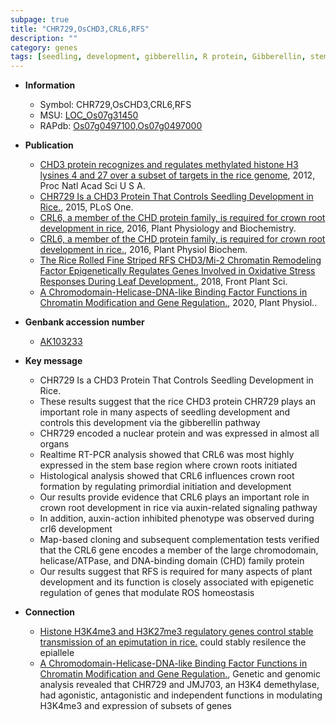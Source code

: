 ```yaml
---
subpage: true
title: "CHR729,OsCHD3,CRL6,RFS"
description: ""
category: genes
tags: [seedling, development, gibberellin, R protein, Gibberellin, stem, root, map-based cloning, crown root development, root development, crown, crown root, homeostasis, plant development]
---
```


* **Information**  
    + Symbol: CHR729,OsCHD3,CRL6,RFS  
    + MSU: [LOC_Os07g31450](http://rice.plantbiology.msu.edu/cgi-bin/ORF_infopage.cgi?orf=LOC_Os07g31450)  
    + RAPdb: [Os07g0497100](http://rapdb.dna.affrc.go.jp/viewer/gbrowse_details/irgsp1?name=Os07g0497100),[Os07g0497000](http://rapdb.dna.affrc.go.jp/viewer/gbrowse_details/irgsp1?name=Os07g0497000)  

* **Publication**  
    + [CHD3 protein recognizes and regulates methylated histone H3 lysines 4 and 27 over a subset of targets in the rice genome](http://www.ncbi.nlm.nih.gov/pubmed?term=CHD3+protein+recognizes+and+regulates+methylated+histone+H3+lysines+4+and+27+over+a+subset+of+targets+in+the+rice+genome%5BTitle%5D), 2012, Proc Natl Acad Sci U S A.
    + [CHR729 Is a CHD3 Protein That Controls Seedling Development in Rice.](http://www.ncbi.nlm.nih.gov/pubmed?term=CHR729+Is+a+CHD3+Protein+That+Controls+Seedling+Development+in+Rice.%5BTitle%5D), 2015, PLoS One.
    + [CRL6, a member of the CHD protein family, is required for crown root development in rice](http://www.ncbi.nlm.nih.gov/pubmed?term=CRL6,+a+member+of+the+CHD+protein+family,+is+required+for+crown+root+development+in+rice%5BTitle%5D), 2016, Plant Physiology and Biochemistry.
    + [CRL6, a member of the CHD protein family, is required for crown root development in rice.](http://www.ncbi.nlm.nih.gov/pubmed?term=CRL6,+a+member+of+the+CHD+protein+family,+is+required+for+crown+root+development+in+rice.%5BTitle%5D), 2016, Plant Physiol Biochem.
    + [The Rice Rolled Fine Striped RFS CHD3/Mi-2 Chromatin Remodeling Factor Epigenetically Regulates Genes Involved in Oxidative Stress Responses During Leaf Development.](http://www.ncbi.nlm.nih.gov/pubmed?term=The+Rice+Rolled+Fine+Striped+RFS+CHD3/Mi-2+Chromatin+Remodeling+Factor+Epigenetically+Regulates+Genes+Involved+in+Oxidative+Stress+Responses+During+Leaf+Development.%5BTitle%5D), 2018, Front Plant Sci.
    + [A Chromodomain-Helicase-DNA-like Binding Factor Functions in Chromatin Modification and Gene Regulation.](http://www.ncbi.nlm.nih.gov/pubmed?term=A+Chromodomain-Helicase-DNA-like+Binding+Factor+Functions+in+Chromatin+Modification+and+Gene+Regulation.%5BTitle%5D), 2020, Plant Physiol..

* **Genbank accession number**  
    + [AK103233](http://www.ncbi.nlm.nih.gov/nuccore/AK103233)

* **Key message**  
    + CHR729 Is a CHD3 Protein That Controls Seedling Development in Rice.
    + These results suggest that the rice CHD3 protein CHR729 plays an important role in many aspects of seedling development and controls this development via the gibberellin pathway
    + CHR729 encoded a nuclear protein and was expressed in almost all organs
    + Realtime RT-PCR analysis showed that CRL6 was most highly expressed in the stem base region where crown roots initiated
    + Histological analysis showed that CRL6 influences crown root formation by regulating primordial initiation and development
    + Our results provide evidence that CRL6 plays an important role in crown root development in rice via auxin-related signaling pathway
    + In addition, auxin-action inhibited phenotype was observed during crl6 development
    + Map-based cloning and subsequent complementation tests verified that the CRL6 gene encodes a member of the large chromodomain, helicase/ATPase, and DNA-binding domain (CHD) family protein
    + Our results suggest that RFS is required for many aspects of plant development and its function is closely associated with epigenetic regulation of genes that modulate ROS homeostasis

* **Connection**  
    + [Histone H3K4me3 and H3K27me3 regulatory genes control stable transmission of an epimutation in rice.](SDG711) could stably resilence the epiallele
    + [A Chromodomain-Helicase-DNA-like Binding Factor Functions in Chromatin Modification and Gene Regulation.](http://www.ncbi.nlm.nih.gov/pubmed?term=A+Chromodomain-Helicase-DNA-like+Binding+Factor+Functions+in+Chromatin+Modification+and+Gene+Regulation.%5BTitle%5D),  Genetic and genomic analysis revealed that CHR729 and JMJ703, an H3K4 demethylase, had agonistic, antagonistic and independent functions in modulating H3K4me3 and expression of subsets of genes



